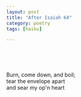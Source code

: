 ```yaml
---
layout: post
title: "After Isaiah 64"
category: poetry
tags: [haiku]

---
```

<p>&nbsp;</p>
<p>&nbsp;</p>

Burn, come down, and boil;  
tear the envelope apart  
and sear my op'n heart  

<p>&nbsp;</p>
<p>&nbsp;</p>

